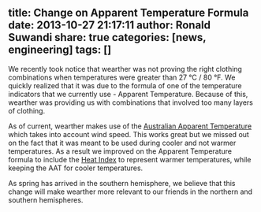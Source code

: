 title: Change on Apparent Temperature Formula
date: 2013-10-27 21:17:11
author: Ronald Suwandi
share: true
categories: [news, engineering]
tags: []
---
We recently took notice that wearther was not proving the right clothing combinations when temperatures were greater than 27 °C / 80 °F. We quickly realized that it was due to the formula of one of the temperature indicators that we currently use - Apparent Temperature. Because of this, wearther was providing us with combinations that involved too many layers of clothing.

As of current, wearther makes use of the [Australian Apparent Temperature][AAT] which takes into account wind speed. This works great but we missed out on the fact that it was meant to be used during cooler and not warmer temperatures. As a result we improved on the Apparent Temperature formula to include the [Heat Index][HI] to represent warmer temperatures, while keeping the AAT for cooler temperatures.

As spring has arrived in the southern hemisphere, we believe that this change will make wearther more relevant to our friends in the northern and southern hemispheres.

[AAT]:http://www.bom.gov.au/info/thermal_stress/
[HI]:http://en.wikipedia.org/wiki/Heat_index#Formula
